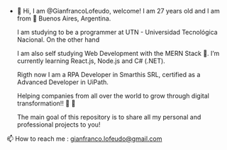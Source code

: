 - 👋 Hi, I am @GianfrancoLofeudo, welcome! I am 27 years old and I am from :round_pushpin: Buenos Aires, Argentina.

  I am studying to be a programmer at UTN - Universidad Tecnológica Nacional. On the other hand 
  
  I am also self studying Web Development with the MERN Stack :pencil:. I’m currently learning React.js, Node.js and C# (.NET).
  
  Rigth now I am a RPA Developer in Smarthis SRL, certified as a Advanced Developer in UiPath. 
  
  Helping companies from all over the world to grow through digital transformation!! :rocket: :rocket:
  
  The main goal of this repository is to share all my personal and professional projects to you! 
  
 
 
 📫 How to reach me : gianfranco.lofeudo@gmail.com

<!---
GianfrancoLofeudo/GianfrancoLofeudo is a ✨ special ✨ repository because its `README.md` (this file) appears on your GitHub profile.
You can click the Preview link to take a look at your changes.
--->
